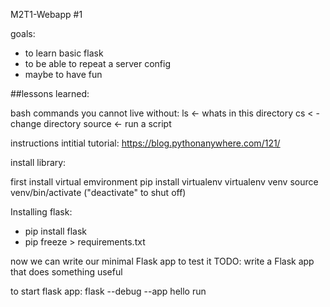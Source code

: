 M2T1-Webapp #1


goals:
- to learn basic flask
- to be able to repeat a server config
- maybe to have fun

##lessons learned:

bash commands you cannot live without:
ls <- whats in this directory
cs < - change directory
source <- run a script 

instructions
intitial tutorial: https://blog.pythonanywhere.com/121/

install library:

first install virtual emvironment
pip install virtualenv
virtualenv venv
source venv/bin/activate  ("deactivate" to shut off)





Installing flask:

- pip install flask
- pip freeze > requirements.txt


now we can write our minimal Flask app to test it
TODO: write a Flask app that does something useful

to start flask app:
    flask --debug --app hello run
